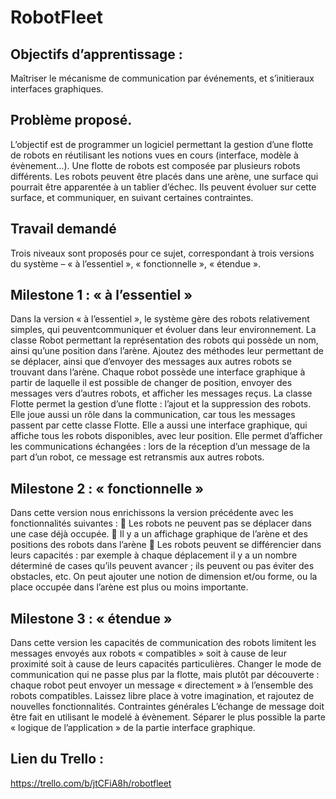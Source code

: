 # RobotFleet

## Objectifs d’apprentissage : 
Maîtriser le mécanisme de communication par événements, et s’initieraux interfaces graphiques.

## Problème proposé.
L’objectif est de programmer un logiciel permettant la gestion d’une flotte de robots en réutilisant les notions vues en cours (interface, modèle à évènement…). Une flotte de robots est composée par plusieurs robots différents. Les robots peuvent être placés dans une arène, une surface qui pourrait être apparentée à un tablier d’échec. Ils peuvent évoluer sur cette surface, et communiquer, en suivant certaines contraintes.

## Travail demandé
Trois niveaux sont proposés pour ce sujet, correspondant à trois versions du système – « à l’essentiel », « fonctionnelle », « étendue ».

## Milestone 1 : « à l’essentiel »
Dans la version « à l’essentiel », le système gère des robots relativement simples, qui peuventcommuniquer et évoluer dans leur environnement. La classe Robot permettant la représentation des robots qui possède un nom, ainsi qu’une position dans l’arène. Ajoutez des méthodes leur permettant de se déplacer, ainsi que d’envoyer des messages aux autres robots se trouvant dans l’arène. Chaque robot possède une interface graphique à partir de laquelle il est possible de changer de position, envoyer des messages vers d’autres robots, et afficher les messages reçus. La classe Flotte permet la gestion d’une flotte : l’ajout et la suppression des robots. Elle joue aussi un rôle dans la communication, car tous les messages passent par cette classe Flotte. Elle a aussi une interface graphique, qui affiche tous les robots disponibles, avec leur position. Elle permet d’afficher les communications échangées : lors de la réception d’un message de la part d’un robot, ce message est retransmis aux autres robots.

## Milestone 2 : « fonctionnelle »
Dans cette version nous enrichissons la version précédente avec les fonctionnalités suivantes :
 Les robots ne peuvent pas se déplacer dans une case déjà occupée.
 Il y a un affichage graphique de l’arène et des positions des robots dans l’arène
 Les robots peuvent se différencier dans leurs capacités : par exemple à chaque déplacement il y a un nombre déterminé de cases qu’ils peuvent avancer ; ils peuvent ou pas éviter des obstacles, etc. On peut ajouter une notion de dimension et/ou forme, ou la place occupée dans l’arène est plus ou moins importante. 

## Milestone 3 : « étendue »
Dans cette version les capacités de communication des robots limitent les messages envoyés aux
robots « compatibles » soit à cause de leur proximité soit à cause de leurs capacités particulières.
Changer le mode de communication qui ne passe plus par la flotte, mais plutôt par découverte :
chaque robot peut envoyer un message « directement » à l’ensemble des robots compatibles. Laissez
libre place à votre imagination, et rajoutez de nouvelles fonctionnalités.
Contraintes générales
L’échange de message doit être fait en utilisant le modelé à évènement.
Séparer le plus possible la parte « logique de l’application » de la partie interface graphique. 

## Lien du Trello : 
https://trello.com/b/jtCFiA8h/robotfleet

